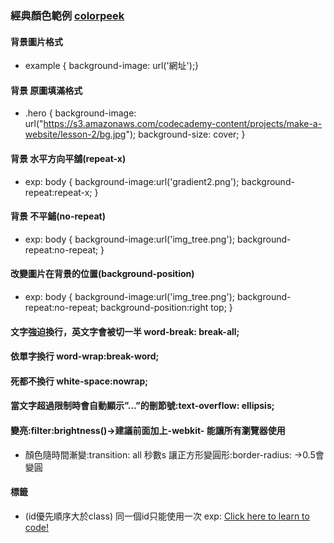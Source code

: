 ### 經典顏色範例 [colorpeek](http://www.colorpeek.com)
#### 背景圖片格式
* example {
    background-image: url('網址');}
#### 背景 原圖填滿格式
* .hero {
  background-image: url("https://s3.amazonaws.com/codecademy-content/projects/make-a-website/lesson-2/bg.jpg");
  background-size: cover;
}

#### 背景 水平方向平舖(repeat-x)
* exp:
body
{
background-image:url('gradient2.png');
background-repeat:repeat-x;
}

#### 背景 不平鋪(no-repeat)
* exp:
body
{
background-image:url('img_tree.png');
background-repeat:no-repeat;
}

#### 改變圖片在背景的位置(background-position)
* exp:
body
{
background-image:url('img_tree.png');
background-repeat:no-repeat;
background-position:right top;
}

#### 文字強迫換行，英文字會被切一半 word-break: break-all;
#### 依單字換行 word-wrap:break-word;
#### 死都不換行 white-space:nowrap;

#### 當文字超過限制時會自動顯示”…”的刪節號:text-overflow: ellipsis;

#### 變亮:filter:brightness()→建議前面加上-webkit- 能讓所有瀏覽器使用
* 顏色隨時間漸變:transition: all 秒數s
讓正方形變圓形:border-radius: →0.5會變圓

#### 標籤
* (id優先順序大於class)
同一個id只能使用一次
exp:
<a id="learn-code" href="https://www.codecademy.com">Click here to learn to code!</a> 
